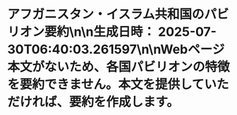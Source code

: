 # アフガニスタン・イスラム共和国のパビリオン要約\n\n**生成日時：** 2025-07-30T06:40:03.261597\n\nWebページ本文がないため、各国パビリオンの特徴を要約できません。本文を提供していただければ、要約を作成します。